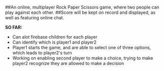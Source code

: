 ##An online, multiplayer Rock Paper Scissors game, where two people can play against each other.
##Score will be kept on record and displayed, as well as featuring online chat.

**SO FAR:**

- Can alot firebase children for each player
- Can identify which is player1 and player2
- Player1 starts the game, and are able to select one of three options, which leads to player2's turn
- Working on enabling second player to make a choice, trying to make player2 recognize they are allowed to make a decision

